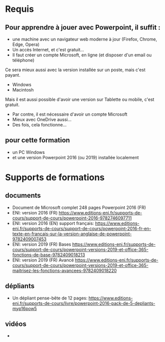 # Requis
## Pour apprendre à jouer avec Powerpoint, il suffit :
* une machine avec un navigateur web moderne à jour (Firefox, Chrome, Edge, Opera)
* Un accès Internet, et c'est gratuit...
* Il faut créer un compte Microsoft, en ligne (et disposer d'un email ou téléphone)

Ce sera mieux aussi avec la version installée sur un poste, mais c'est payant.
* Windows
* Macintosh

Mais il est aussi possible d'avoir une version sur Tablette ou mobile, c'est gratuit.
* Par contre, il est nécessaire d'avoir un compte Microsoft
* Mieux avec OneDrive aussi...
* Des fois, cela fonctionne...
## pour cette formation
* un PC Windows 
* et une version Powerpoint 2016 (ou 2019) installée localement

# Supports de formations
## documents
* Document de Microsoft complet 248 pages Powerpoint 2016 (FR)
* ENI: version 2016 (FR) https://www.editions-eni.fr/supports-de-cours/support-de-cours/powerpoint-2016-9782746097711
* ENI: version 2016 (EN) support français: https://www.editions-eni.fr/supports-de-cours/support-de-cours/powerpoint-2016-fr-en-texte-en-francais-sur-la-version-anglaise-de-powerpoint-9782409007453
* ENI: version 2019 (FR) Bases https://www.editions-eni.fr/supports-de-cours/support-de-cours/powerpoint-versions-2019-et-office-365-fonctions-de-base-9782409018213
* ENI: version 2019 (FR) Avancé https://www.editions-eni.fr/supports-de-cours/support-de-cours/powerpoint-versions-2019-et-office-365-maitrisez-les-fonctions-avancees-9782409018220
## dépliants
* Un dépliant pense-bête de 12 pages: https://www.editions-eni.fr/supports-de-cours/livre/powerpoint-2016-pack-de-5-depliants-myp16pow5
## vidéos
* 
